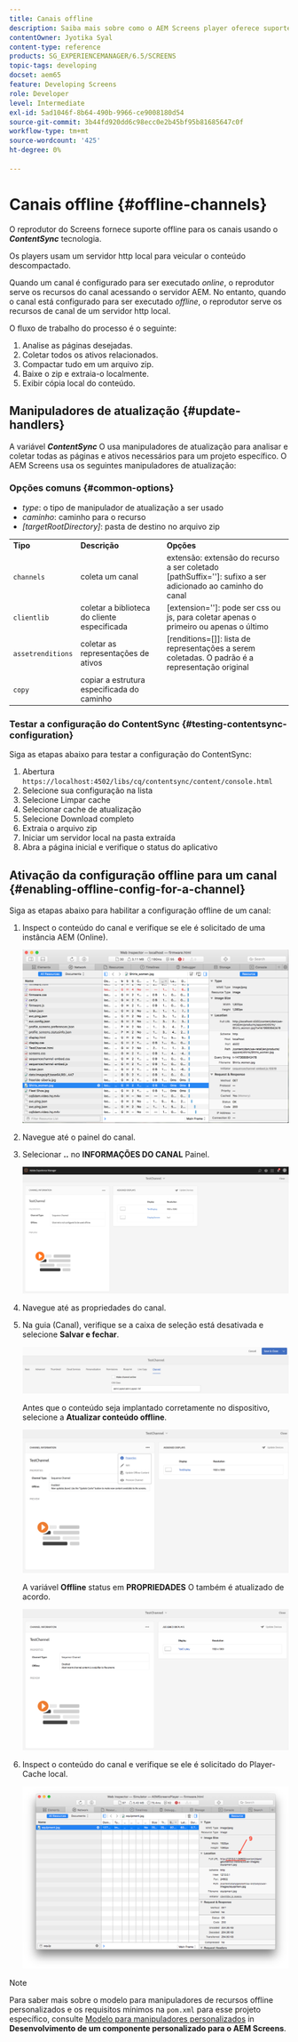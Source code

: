 ```yaml
---
title: Canais offline
description: Saiba mais sobre como o AEM Screens player oferece suporte offline para canais usando a tecnologia ContentSync.
contentOwner: Jyotika Syal
content-type: reference
products: SG_EXPERIENCEMANAGER/6.5/SCREENS
topic-tags: developing
docset: aem65
feature: Developing Screens
role: Developer
level: Intermediate
exl-id: 5ad1046f-8b64-490b-9966-ce9008180d54
source-git-commit: 3b44fd920dd6c98ecc0e2b45bf95b81685647c0f
workflow-type: tm+mt
source-wordcount: '425'
ht-degree: 0%

---
```


# Canais offline {#offline-channels}

O reprodutor do Screens fornece suporte offline para os canais usando o ***ContentSync*** tecnologia.

Os players usam um servidor http local para veicular o conteúdo descompactado.

Quando um canal é configurado para ser executado *online*, o reprodutor serve os recursos do canal acessando o servidor AEM. No entanto, quando o canal está configurado para ser executado *offline*, o reprodutor serve os recursos de canal de um servidor http local.

O fluxo de trabalho do processo é o seguinte:

1. Analise as páginas desejadas.
1. Coletar todos os ativos relacionados.
1. Compactar tudo em um arquivo zip.
1. Baixe o zip e extraia-o localmente.
1. Exibir cópia local do conteúdo.

## Manipuladores de atualização {#update-handlers}

A variável ***ContentSync*** O usa manipuladores de atualização para analisar e coletar todas as páginas e ativos necessários para um projeto específico. O AEM Screens usa os seguintes manipuladores de atualização:

### Opções comuns {#common-options}

* *type*: o tipo de manipulador de atualização a ser usado
* *caminho*: caminho para o recurso
* *[targetRootDirectory]*: pasta de destino no arquivo zip

<table>
 <tbody>
  <tr>
   <td><strong>Tipo</strong></td> 
   <td><strong>Descrição</strong></td> 
   <td><strong>Opções</strong></td> 
  </tr>
  <tr>
   <td><code>channels</code></td> 
   <td>coleta um canal</td> 
   <td>extensão: extensão do recurso a ser coletado<br /> [pathSuffix='']: sufixo a ser adicionado ao caminho do canal<br /> </td> 
  </tr>
  <tr>
   <td><code>clientlib</code></td> 
   <td>coletar a biblioteca do cliente especificada</td> 
   <td>[extension='']: pode ser css ou js, para coletar apenas o primeiro ou apenas o último</td> 
  </tr>
  <tr>
   <td><code>assetrenditions</code></td> 
   <td>coletar as representações de ativos</td> 
   <td>[renditions=[]]: lista de representações a serem coletadas. O padrão é a representação original</td> 
  </tr>
  <tr>
   <td><code>copy</code></td> 
   <td>copiar a estrutura especificada do caminho</td> 
   <td> </td> 
  </tr>
 </tbody>
</table>

### Testar a configuração do ContentSync {#testing-contentsync-configuration}

Siga as etapas abaixo para testar a configuração do ContentSync:

1. Abertura `https://localhost:4502/libs/cq/contentsync/content/console.html`
1. Selecione sua configuração na lista
1. Selecione Limpar cache
1. Selecionar cache de atualização
1. Selecione Download completo
1. Extraia o arquivo zip
1. Iniciar um servidor local na pasta extraída
1. Abra a página inicial e verifique o status do aplicativo

## Ativação da configuração offline para um canal {#enabling-offline-config-for-a-channel}

Siga as etapas abaixo para habilitar a configuração offline de um canal:

1. Inspect o conteúdo do canal e verifique se ele é solicitado de uma instância AEM (Online).

   ![chlimage_1-24](assets/chlimage_1-24.png)

1. Navegue até o painel do canal.
1. Selecionar **..** no **INFORMAÇÕES DO CANAL** Painel.

   ![chlimage_1-25](assets/chlimage_1-25.png)

1. Navegue até as propriedades do canal.
1. Na guia (Canal), verifique se a caixa de seleção está desativada e selecione **Salvar e fechar**.

   ![screen_shot_2017-12-19at122422pm](assets/screen_shot_2017-12-19at122422pm.png)

   Antes que o conteúdo seja implantado corretamente no dispositivo, selecione a **Atualizar conteúdo offline**.

   ![screen_shot_2017-12-19at122637pm](assets/screen_shot_2017-12-19at122637pm.png)

   A variável **Offline** status em **PROPRIEDADES** O também é atualizado de acordo.

   ![screen_shot_2017-12-19at124735pm](assets/screen_shot_2017-12-19at124735pm.png)

1. Inspect o conteúdo do canal e verifique se ele é solicitado do Player-Cache local.

   ![chlimage_1-26](assets/chlimage_1-26.png)

>[!NOTE]
>
>Para saber mais sobre o modelo para manipuladores de recursos offline personalizados e os requisitos mínimos na `pom.xml` para esse projeto específico, consulte [Modelo para manipuladores personalizados](/help/user-guide/developing-custom-component-tutorial-develop.md#custom-handlers) in **Desenvolvimento de um componente personalizado para o AEM Screens**.
